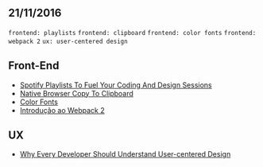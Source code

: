 21/11/2016
----------

`frontend: playlists` `frontend: clipboard` `frontend: color fonts` `frontend: webpack 2` `ux: user-centered design`

## Front-End

- [Spotify Playlists To Fuel Your Coding And Design Sessions](https://www.smashingmagazine.com/2016/11/playlists-fuel-coding-design-sessions/)
- [Native Browser Copy To Clipboard](https://css-tricks.com/native-browser-copy-clipboard/amp/)
- [Color Fonts](https://css-tricks.com/color-fonts/amp/)
- [Introdução ao Webpack 2](https://medium.com/@oieduardorabelo/introdu%C3%A7%C3%A3o-ao-webpack-2-39e4c97d5b8c#.xy135wjgy)

## UX

- [Why Every Developer Should Understand User-centered Design](https://uxdesign.cc/why-every-developer-should-understand-user-centered-design-7f34e5a32240#.itvfyxwn2)

